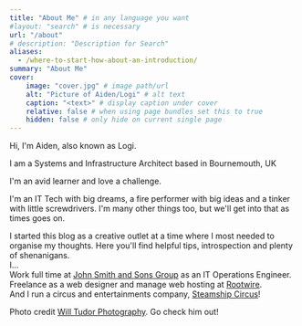 ```yaml
---
title: "About Me" # in any language you want
#layout: "search" # is necessary
url: "/about"
# description: "Description for Search"
aliases:
  - /where-to-start-how-about-an-introduction/
summary: "About Me"
cover:
    image: "cover.jpg" # image path/url
    alt: "Picture of Aiden/Logi" # alt text
    caption: "<text>" # display caption under cover
    relative: false # when using page bundles set this to true
    hidden: false # only hide on current single page  
---
```


Hi, I'm Aiden, also known as Logi.

I am a Systems and Infrastructure Architect based in Bournemouth, UK

I'm an avid learner and love a challenge.

I'm an IT Tech with big dreams, a fire performer with big ideas and a tinker with little screwdrivers. I'm many other things too, but we'll get into that as times goes on.

I started this blog as a creative outlet at a time where I most needed to organise my thoughts. Here you'll find helpful tips, introspection and plenty of shenanigans.  
I...  
Work full time at [John Smith and Sons Group][1] as an IT Operations Engineer.  
Freelance as a web designer and manage web hosting at [Rootwire][2].  
And I run a circus and entertainments company, [Steamship Circus][4]!

Photo credit [Will Tudor Photography][5]. Go check him out!

 [1]: https://www.jsgroup.co.uk/
 [2]: https://rootwire.co.uk/
 [4]: https://instagram.com/steamshipcircus/
 [5]: https://www.facebook.com/WillTudorPhoto/